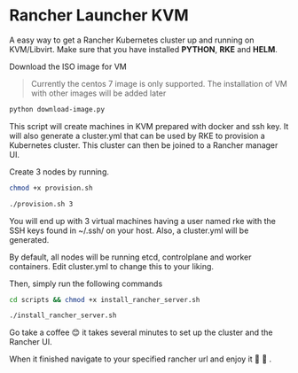 # Rancher Launcher KVM

A easy way to get a Rancher Kubernetes cluster up and running on KVM/Libvirt.
Make sure that you have installed **PYTHON**, **RKE** and **HELM**.

Download the ISO image for VM

> Currently the centos 7 image is only supported. The installation of VM with other images will be added later

```bash
python download-image.py
```

This script will create machines in KVM prepared with docker and ssh key. It will also generate a cluster.yml that can be used by RKE to provision a Kubernetes cluster. This cluster can then be joined to a Rancher manager UI.

Create 3 nodes by running.

```bash
chmod +x provision.sh

./provision.sh 3
```

You will end up with 3 virtual machines having a user named rke with the SSH keys found in ~/.ssh/ on your host. Also, a cluster.yml will be generated.

By default, all nodes will be running etcd, controlplane and worker containers. Edit cluster.yml to change this to your liking.

Then, simply run the following commands

```bash
cd scripts && chmod +x install_rancher_server.sh

./install_rancher_server.sh
```

Go take a coffee 😊 it takes several minutes to set up the cluster and the Rancher UI.

When it finished navigate to your specified rancher url and enjoy it 🚀 💯 .
